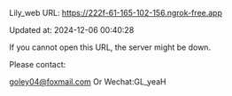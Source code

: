 Lily_web URL: https://222f-61-165-102-156.ngrok-free.app

Updated at: 2024-12-06 00:40:28

If you cannot open this URL, the server might be down.

Please contact: 

goley04@foxmail.com Or Wechat:GL_yeaH
